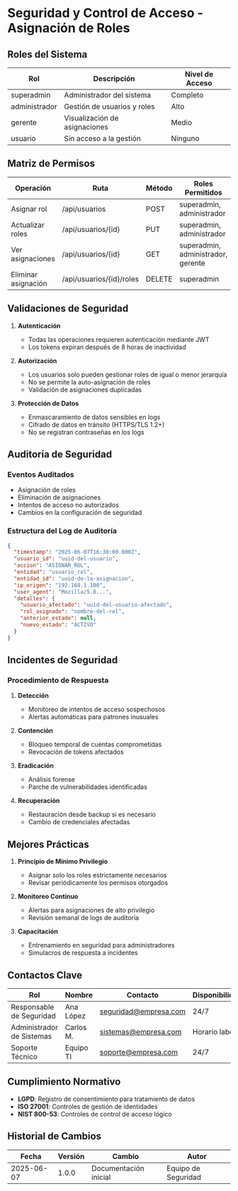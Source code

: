 # Seguridad y Control de Acceso - Asignación de Roles

## Roles del Sistema

| Rol | Descripción | Nivel de Acceso |
|-----|-------------|-----------------|
| superadmin | Administrador del sistema | Completo |
| administrador | Gestión de usuarios y roles | Alto |
| gerente | Visualización de asignaciones | Medio |
| usuario | Sin acceso a la gestión | Ninguno |

## Matriz de Permisos

| Operación | Ruta | Método | Roles Permitidos |
|-----------|------|--------|------------------|
| Asignar rol | /api/usuarios | POST | superadmin, administrador |
| Actualizar roles | /api/usuarios/{id} | PUT | superadmin, administrador |
| Ver asignaciones | /api/usuarios/{id} | GET | superadmin, administrador, gerente |
| Eliminar asignación | /api/usuarios/{id}/roles | DELETE | superadmin |

## Validaciones de Seguridad

1. **Autenticación**
   - Todas las operaciones requieren autenticación mediante JWT
   - Los tokens expiran después de 8 horas de inactividad

2. **Autorización**
   - Los usuarios solo pueden gestionar roles de igual o menor jerarquía
   - No se permite la auto-asignación de roles
   - Validación de asignaciones duplicadas

3. **Protección de Datos**
   - Enmascaramiento de datos sensibles en logs
   - Cifrado de datos en tránsito (HTTPS/TLS 1.2+)
   - No se registran contraseñas en los logs

## Auditoría de Seguridad

### Eventos Auditados
- Asignación de roles
- Eliminación de asignaciones
- Intentos de acceso no autorizados
- Cambios en la configuración de seguridad

### Estructura del Log de Auditoría

```json
{
  "timestamp": "2025-06-07T16:30:00.000Z",
  "usuario_id": "uuid-del-usuario",
  "accion": "ASIGNAR_ROL",
  "entidad": "usuario_rol",
  "entidad_id": "uuid-de-la-asignacion",
  "ip_origen": "192.168.1.100",
  "user_agent": "Mozilla/5.0...",
  "detalles": {
    "usuario_afectado": "uuid-del-usuario-afectado",
    "rol_asignado": "nombre-del-rol",
    "anterior_estado": null,
    "nuevo_estado": "ACTIVO"
  }
}
```

## Incidentes de Seguridad

### Procedimiento de Respuesta
1. **Detección**
   - Monitoreo de intentos de acceso sospechosos
   - Alertas automáticas para patrones inusuales

2. **Contención**
   - Bloqueo temporal de cuentas comprometidas
   - Revocación de tokens afectados

3. **Eradicación**
   - Análisis forense
   - Parche de vulnerabilidades identificadas

4. **Recuperación**
   - Restauración desde backup si es necesario
   - Cambio de credenciales afectadas

## Mejores Prácticas

1. **Principio de Mínimo Privilegio**
   - Asignar solo los roles estrictamente necesarios
   - Revisar periódicamente los permisos otorgados

2. **Monitoreo Continuo**
   - Alertas para asignaciones de alto privilegio
   - Revisión semanal de logs de auditoría

3. **Capacitación**
   - Entrenamiento en seguridad para administradores
   - Simulacros de respuesta a incidentes

## Contactos Clave

| Rol | Nombre | Contacto | Disponibilidad |
|-----|--------|----------|----------------|
| Responsable de Seguridad | Ana López | seguridad@empresa.com | 24/7 |
| Administrador de Sistemas | Carlos M. | sistemas@empresa.com | Horario laboral |
| Soporte Técnico | Equipo TI | soporte@empresa.com | 24/7 |

## Cumplimiento Normativo

- **LGPD**: Registro de consentimiento para tratamiento de datos
- **ISO 27001**: Controles de gestión de identidades
- **NIST 800-53**: Controles de control de acceso lógico

## Historial de Cambios

| Fecha | Versión | Cambio | Autor |
|-------|---------|--------|-------|
| 2025-06-07 | 1.0.0 | Documentación inicial | Equipo de Seguridad |
